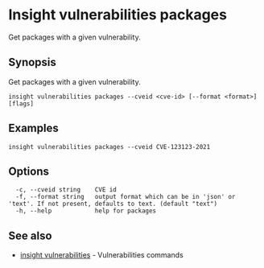 # Insight vulnerabilities packages

Get packages with a given vulnerability.

## <a id='synopsis'></a>Synopsis

Get packages with a given vulnerability.

```
insight vulnerabilities packages --cveid <cve-id> [--format <format>] [flags]
```

## <a id='examples'></a>Examples

```
insight vulnerabilities packages --cveid CVE-123123-2021
```

## <a id='options'></a>Options

```
  -c, --cveid string    CVE id
  -f, --format string   output format which can be in 'json' or 'text'. If not present, defaults to text. (default "text")
  -h, --help            help for packages
```

## <a id='see-also'></a>See also

* [insight vulnerabilities](insight-vulnerabilities.md)	 - Vulnerabilities commands
